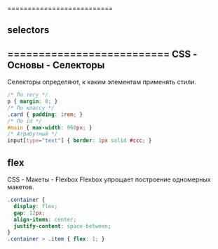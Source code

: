 ==========================
## selectors
==========================
CSS - Основы - Селекторы
--------------------------------------------
Селекторы определяют, к каким элементам применять стили.

```css
/* По тегу */
p { margin: 0; }
/* По классу */
.card { padding: 1rem; }
/* По id */
#main { max-width: 960px; }
/* Атрибутный */
input[type="text"] { border: 1px solid #ccc; }
```
## flex
CSS - Макеты - Flexbox
Flexbox упрощает построение одномерных макетов.

```css
.container {
  display: flex;
  gap: 12px;
  align-items: center;
  justify-content: space-between;
}
.container > .item { flex: 1; }
```
